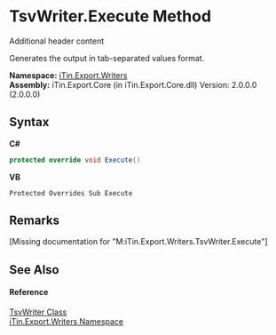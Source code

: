 # TsvWriter.Execute Method 
Additional header content 

Generates the output in tab-separated values ​​format.

**Namespace:**&nbsp;<a href="N_iTin_Export_Writers">iTin.Export.Writers</a><br />**Assembly:**&nbsp;iTin.Export.Core (in iTin.Export.Core.dll) Version: 2.0.0.0 (2.0.0.0)

## Syntax

**C#**<br />
``` C#
protected override void Execute()
```

**VB**<br />
``` VB
Protected Overrides Sub Execute
```


## Remarks
\[Missing <remarks> documentation for "M:iTin.Export.Writers.TsvWriter.Execute"\]

## See Also


#### Reference
<a href="T_iTin_Export_Writers_TsvWriter">TsvWriter Class</a><br /><a href="N_iTin_Export_Writers">iTin.Export.Writers Namespace</a><br />